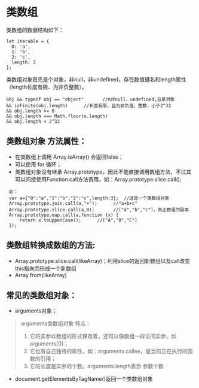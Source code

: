 # 类数组
类数组的数据结构如下：
```JS
let iterable = {
  0: 'a',
  1: 'b',
  2: 'c',
  length: 3
};
```

类数组对象首先是个对象，非null，非undefined，存在数值键名和length属性（length长度有限、为非负整数）。

```JS
obj && typeOf obj == "object"       //n非null，undefined,且是对象
&& isFinite(obj.length)      //长度有限，且为非负值，整数，小于2^32
&& obj.length >= 0  
&& obj.length === Math.floor(o.length) 
&& obj.length < 2^32
```

## 类数组对象 方法属性：
* 在类数组上调用  Array.isArray()  会返回false；
* 可以使用 for 循环；
* 类数组对象没有继承 Array.prototype，因此不能直接调用数组方法，不过其可以间接使用Function.call方法调用，如：Array.prototype.slice.call();

```JS
 如：
 var a={"0":"a","1":"b","2":"c",length:3};  //这是一个类数组对象
 Array.prototype.join.call(a,"+");      //"a+b+c"
 Array.prototype.slice.call(a,0);       //["a","b","c"]，真正数组的副本
 Array.prototype.map.call(a,function (x) {
     return x.toUpperCase();      //["A","B","C"]
 });

```

## 类数组转换成数组的方法:
* Array.prototype.slice.call(likeArray)；利用slice的返回新数组以及call改变this指向而形成一个新数组
* Array.from(likeArray)

## 常见的类数组对象：
* arguments对象；
> arguments类数组对象 特点：
> 1. 它将实参以数组的形式保存着，还可以像数组一样访问实参，如arguments[0]；
> 2. 它也有自己独特的属性，如：arguments.callee，是当前正在执行的函数的引用；
> 3. 它的长度是实参的个数。arguments.length表示 参数个数

* document.getElementsByTagName()返回一个类数组对象